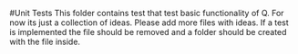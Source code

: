 #Unit Tests
This folder contains test that test basic functionality of Q.
For now its just a collection of ideas.
Please add more files with ideas. 
If a test is implemented the file should be removed and a folder should be created with the file inside.

